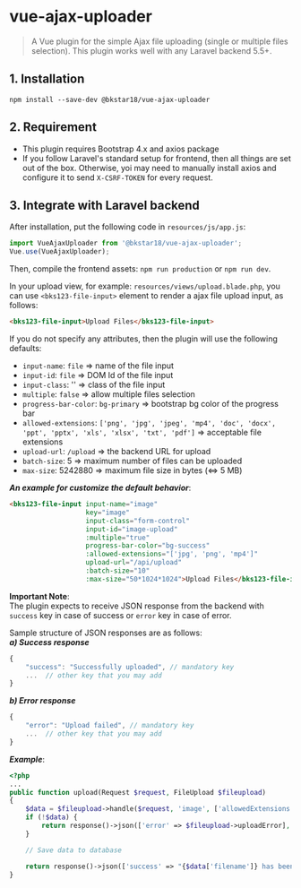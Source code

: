 # vue-ajax-uploader

> A Vue plugin for the simple Ajax file uploading (single or multiple files selection). This plugin works well with any Laravel backend 5.5+.    

## 1. Installation
    npm install --save-dev @bkstar18/vue-ajax-uploader  

## 2. Requirement
- This plugin requires Bootstrap 4.x and axios package  
- If you follow Laravel's standard setup for frontend, then all things are set out of the box. Otherwise, yoi may need to manually install axios and configure it to send ```X-CSRF-TOKEN``` for every request.  

## 3. Integrate with Laravel backend

After installation, put the following code in ```resources/js/app.js```:  
```javascript
import VueAjaxUploader from '@bkstar18/vue-ajax-uploader';  
Vue.use(VueAjaxUploader);  
```

Then, compile the frontend assets: ```npm run production``` or ```npm run dev```.  

In your upload view, for example: ```resources/views/upload.blade.php```, you can use ```<bks123-file-input>```  element to render a ajax file upload input, as follows:  

```html
<bks123-file-input>Upload Files</bks123-file-input>
```

If you do not specify any attributes, then the plugin will use the following defaults:  
- ```input-name```: ```file``` => name of the file input  
- ```input-id```: ```file``` => DOM Id of the file input  
- ```input-class```: '' => class of the file input  
- ```multiple```: ```false``` => allow multiple files selection  
- ```progress-bar-color```: ```bg-primary```  => bootstrap bg color of the progress bar  
- ```allowed-extensions```: ```['png', 'jpg', 'jpeg', 'mp4', 'doc', 'docx', 'ppt', 'pptx', 'xls', 'xlsx', 'txt', 'pdf']``` => acceptable file extensions  
- ```upload-url```: ```/upload``` => the backend URL for upload  
- ```batch-size```: 5 => maximum number of files can be uploaded  
- ```max-size```: 5242880 => maximum file size in bytes (<=> 5 MB)  


***An example for customize the default behavior***:  
```html
<bks123-file-input input-name="image" 
                   key="image"
                   input-class="form-control"
                   input-id="image-upload"
                   :multiple="true"
                   progress-bar-color="bg-success"
                   :allowed-extensions="['jpg', 'png', 'mp4']"
                   upload-url="/api/upload"
                   :batch-size="10"
                   :max-size="50*1024*1024">Upload Files</bks123-file-input>
```

**Important Note**:  
The plugin expects to receive JSON response from the backend with ```success``` key in case of success or ```error``` key in case of error.  

Sample structure of JSON responses are as follows:  
***a) Success response***  
```javascript
{
    "success": "Successfully uploaded", // mandatory key
    ...  // other key that you may add
}
```

***b) Error response***
```javascript
{
    "error": "Upload failed", // mandatory key
    ...  // other key that you may add
}
```

***Example***:
```php
<?php
...
public function upload(Request $request, FileUpload $fileupload)
{
	$data = $fileupload->handle($request, 'image', ['allowedExtensions' => ['jpg', 'png', 'jpeg']]);
	if (!$data) {
		return response()->json(['error' => $fileupload->uploadError], 422);
	}

	// Save data to database

	return response()->json(['success' => "{$data['filename']} has been uploaded", 'data' => $data], 200);
}
```


